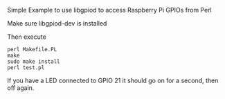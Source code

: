 Simple Example to use libgpiod to access Raspberry Pi GPIOs from Perl

Make sure libgpiod-dev is installed

Then execute
```
perl Makefile.PL
make
sudo make install
perl test.pl
```

If you have a LED connected to GPIO 21 it should go on for a second, then off again.
